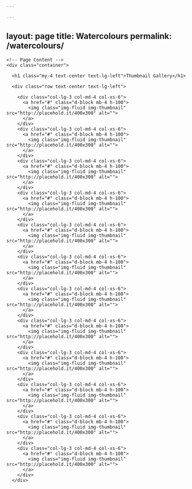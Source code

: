 ```yaml
---

---
```

layout: page
title: Watercolours
permalink: /watercolours/
-

    <!-- Page Content -->
    <div class="container">

      <h1 class="my-4 text-center text-lg-left">Thumbnail Gallery</h1>

      <div class="row text-center text-lg-left">

        <div class="col-lg-3 col-md-4 col-xs-6">
          <a href="#" class="d-block mb-4 h-100">
            <img class="img-fluid img-thumbnail" src="http://placehold.it/400x300" alt="">
          </a>
        </div>
        <div class="col-lg-3 col-md-4 col-xs-6">
          <a href="#" class="d-block mb-4 h-100">
            <img class="img-fluid img-thumbnail" src="http://placehold.it/400x300" alt="">
          </a>
        </div>
        <div class="col-lg-3 col-md-4 col-xs-6">
          <a href="#" class="d-block mb-4 h-100">
            <img class="img-fluid img-thumbnail" src="http://placehold.it/400x300" alt="">
          </a>
        </div>
        <div class="col-lg-3 col-md-4 col-xs-6">
          <a href="#" class="d-block mb-4 h-100">
            <img class="img-fluid img-thumbnail" src="http://placehold.it/400x300" alt="">
          </a>
        </div>
        <div class="col-lg-3 col-md-4 col-xs-6">
          <a href="#" class="d-block mb-4 h-100">
            <img class="img-fluid img-thumbnail" src="http://placehold.it/400x300" alt="">
          </a>
        </div>
        <div class="col-lg-3 col-md-4 col-xs-6">
          <a href="#" class="d-block mb-4 h-100">
            <img class="img-fluid img-thumbnail" src="http://placehold.it/400x300" alt="">
          </a>
        </div>
        <div class="col-lg-3 col-md-4 col-xs-6">
          <a href="#" class="d-block mb-4 h-100">
            <img class="img-fluid img-thumbnail" src="http://placehold.it/400x300" alt="">
          </a>
        </div>
        <div class="col-lg-3 col-md-4 col-xs-6">
          <a href="#" class="d-block mb-4 h-100">
            <img class="img-fluid img-thumbnail" src="http://placehold.it/400x300" alt="">
          </a>
        </div>
        <div class="col-lg-3 col-md-4 col-xs-6">
          <a href="#" class="d-block mb-4 h-100">
            <img class="img-fluid img-thumbnail" src="http://placehold.it/400x300" alt="">
          </a>
        </div>
        <div class="col-lg-3 col-md-4 col-xs-6">
          <a href="#" class="d-block mb-4 h-100">
            <img class="img-fluid img-thumbnail" src="http://placehold.it/400x300" alt="">
          </a>
        </div>
        <div class="col-lg-3 col-md-4 col-xs-6">
          <a href="#" class="d-block mb-4 h-100">
            <img class="img-fluid img-thumbnail" src="http://placehold.it/400x300" alt="">
          </a>
        </div>
        <div class="col-lg-3 col-md-4 col-xs-6">
          <a href="#" class="d-block mb-4 h-100">
            <img class="img-fluid img-thumbnail" src="http://placehold.it/400x300" alt="">
          </a>
        </div>
      </div>